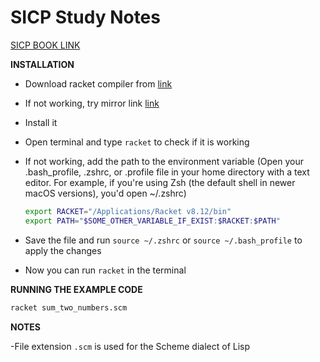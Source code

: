 # SICP Study Notes

[SICP BOOK LINK](https://sarabander.github.io/sicp/html/index.xhtml)

**INSTALLATION**

- Download racket compiler from [link](https://download.racket-lang.org/)
- If not working, try mirror link [link](https://download.racket-lang.org/racket-8-12-aarch64-macosx-cs-dmg.html)
- Install it
- Open terminal and type `racket` to check if it is working
- If not working, add the path to the environment variable (Open your .bash_profile, .zshrc, or .profile file in your home directory with a text editor. For example, if you're using Zsh (the default shell in newer macOS versions), you'd open ~/.zshrc)

  ```bash
  export RACKET="/Applications/Racket v8.12/bin"
  export PATH="$SOME_OTHER_VARIABLE_IF_EXIST:$RACKET:$PATH"
  ```

- Save the file and run `source ~/.zshrc` or `source ~/.bash_profile` to apply the changes
- Now you can run `racket` in the terminal

**RUNNING THE EXAMPLE CODE**

```bash
racket sum_two_numbers.scm
```

**NOTES**

-File extension `.scm` is used for the Scheme dialect of Lisp
